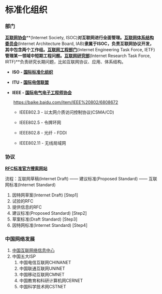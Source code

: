 # 标准化组织

### 部门

[**互联网协会**](https://www.internetsociety.org/)**(Internet Society, ISOC)**对互联网进行全面管理。[**互联网体系结构委员会**](https://www.iab.org/)**(Internet Architecture Board, IAB)**隶属于ISOC，负责互联网协议开发，其中包含两个工作组。[**互联网工程部门**](https://www.ietf.org/)**(Internet Engineering Task Force, IETF)**管理某一领域中短期工程问题。[**互联网研究部**](https://irtf.org/)**(Internet Research Task Force, IRTF)**负责研究长期问题，比如互联网协议、应用、体系结构。

* **ISO - [国际标准化组织](https://www.iso.org/sites/outage/)**

* **ITU - [国际电信联盟](https://www.itu.int/en/Pages/default.aspx)**

* **IEEE - [国际电气电子工程师协会](https://ieeexplore.ieee.org/Xplore/home.jsp)**

  ​	https://baike.baidu.com/item/IEEE%20802/6808672

  * IEEE802.3 - 以太网介质访问控制协议(CSMA/CD)

  * IEEE802.5 - 令牌环网

  * IEEE802.8 - 光纤 - FDDI

  * IEEE802.11 - 无线局域网

### 协议

**[RFC标准官方搜索网站](http://www.rfc-editor.org/)**

流程：互联网草稿(Internet Draft) —— 建议标准(Proposed Standard) —— 互联网标准(Internet Standard)

1. 因特网草案(Internet Draft) [Step1]
2. 试验的RFC
3. 提供信息的RFC
4. 建议标准(Proposed Standard) [Step2]
5. 草案标准(Draft Standard) [Step3]
6. 因特网标准(Internet Standard) [Step4]

### 中国网络发展

1. [中国互联网络信息中心](http://www.cnnic.net.cn/)
2. 中国五大ISP
   1. 中国电信互联网CHINANET
   2. 中国联通互联网UNINET
   3. 中国移动互联网CMNET
   4. 中国教育和科研计算机网CERNET
   5. 中国科学技术网CSTNET

